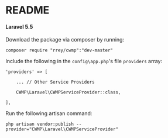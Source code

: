 # README

#### Laravel 5.5

Download the package via composer by running:

	composer require "rrey/cwmp":"dev-master"

Include the following in the `config\app.php`'s file `providers` array:

	'providers' => [
		
		... // Other Service Providers
		
		CWMP\Laravel\CWMPServiceProvider::class,

	],

Run the following artisan command:

	php artisan vendor:publish --provider="CWMP\Laravel\CWMPServiceProvider"
